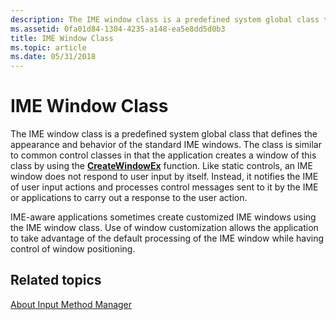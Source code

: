 ```yaml
---
description: The IME window class is a predefined system global class that defines the appearance and behavior of the standard IME windows.
ms.assetid: 0fa01d84-1304-4235-a148-ea5e8dd5d0b3
title: IME Window Class
ms.topic: article
ms.date: 05/31/2018
---
```


# IME Window Class

The IME window class is a predefined system global class that defines the appearance and behavior of the standard IME windows. The class is similar to common control classes in that the application creates a window of this class by using the [**CreateWindowEx**](/windows/win32/api/winuser/nf-winuser-createwindowexa) function. Like static controls, an IME window does not respond to user input by itself. Instead, it notifies the IME of user input actions and processes control messages sent to it by the IME or applications to carry out a response to the user action.

IME-aware applications sometimes create customized IME windows using the IME window class. Use of window customization allows the application to take advantage of the default processing of the IME window while having control of window positioning.

## Related topics

<dl> <dt>

[About Input Method Manager](about-input-method-manager.md)
</dt> </dl>

 

 
